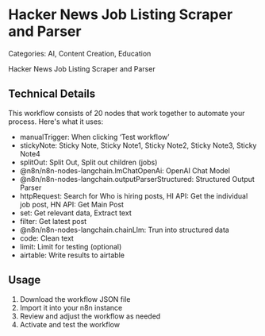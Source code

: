 # Hacker News Job Listing Scraper and Parser

Categories: AI, Content Creation, Education

Hacker News Job Listing Scraper and Parser

## Technical Details

This workflow consists of 20 nodes that work together to automate your process. Here's what it uses:

- manualTrigger: When clicking ‘Test workflow’
- stickyNote: Sticky Note, Sticky Note1, Sticky Note2, Sticky Note3, Sticky Note4
- splitOut: Split Out, Split out children (jobs)
- @n8n/n8n-nodes-langchain.lmChatOpenAi: OpenAI Chat Model
- @n8n/n8n-nodes-langchain.outputParserStructured: Structured Output Parser
- httpRequest: Search for Who is hiring posts, HI API: Get the individual job post, HN API: Get Main Post
- set: Get relevant data, Extract text
- filter: Get latest post
- @n8n/n8n-nodes-langchain.chainLlm: Trun into structured data
- code: Clean text
- limit: Limit for testing (optional)
- airtable: Write results to airtable

## Usage

1. Download the workflow JSON file
2. Import it into your n8n instance
3. Review and adjust the workflow as needed
4. Activate and test the workflow

